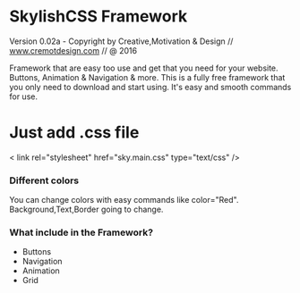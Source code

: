 # SkylishCSS Framework 
Version 0.02a -  Copyright by Creative,Motivation & Design // www.cremotdesign.com // @ 2016

Framework that are easy too use and get that you need for your website. Buttons, Animation & Navigation & more. 
This is a fully free framework that you only need to download and start using. It's easy and smooth commands for use.

# Just add .css file
  < link rel="stylesheet" href="sky.main.css" type="text/css"  />



### Different colors
You can change colors with easy commands like color="Red". Background,Text,Border going to change.

### What include in the Framework?
* Buttons
* Navigation
* Animation
* Grid
